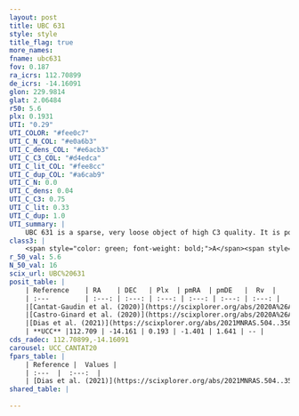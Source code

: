 ```yaml
---
layout: post
title: UBC 631
style: style
title_flag: true
more_names: 
fname: ubc631
fov: 0.187
ra_icrs: 112.70899
de_icrs: -14.16091
glon: 229.9814
glat: 2.06484
r50: 5.6
plx: 0.1931
UTI: "0.29"
UTI_COLOR: "#fee0c7"
UTI_C_N_COL: "#e0a6b3"
UTI_C_dens_COL: "#e6acb3"
UTI_C_C3_COL: "#d4edca"
UTI_C_lit_COL: "#fee8cc"
UTI_C_dup_COL: "#a6cab9"
UTI_C_N: 0.0
UTI_C_dens: 0.04
UTI_C_C3: 0.75
UTI_C_lit: 0.33
UTI_C_dup: 1.0
UTI_summary: |
    UBC 631 is a sparse, very loose object of high C3 quality. It is poorly studied in the literature.<br><br><span style="color: #99180f; font-weight: bold;">Warning: </span>contains less than 25 stars with <i>P>0.5</i> estimated.
class3: |
    <span style="color: green; font-weight: bold;">A</span><span style="color: #FFC300; font-weight: bold;">B</span>
r_50_val: 5.6
N_50_val: 16
scix_url: UBC%20631
posit_table: |
    | Reference    | RA    | DEC   | Plx  | pmRA  | pmDE   |  Rv  |
    | :---         | :---: | :---: | :---: | :---: | :---: | :---: |
    |[Cantat-Gaudin et al. (2020)](https://scixplorer.org/abs/2020A%26A...640A...1C) | 112.709 | -14.148 | 0.195 | -1.381 | 1.633 | -- |
    |[Castro-Ginard et al. (2020)](https://scixplorer.org/abs/2020A%26A...635A..45C) | 112.714 | -14.144 | 0.193 | -1.387 | 1.631 | -- |
    |[Dias et al. (2021)](https://scixplorer.org/abs/2021MNRAS.504..356D) | 112.709 | -14.141 | 0.194 | -1.4 | 1.651 | -- |
    | **UCC** |112.709 | -14.161 | 0.193 | -1.401 | 1.641 | -- | 
cds_radec: 112.70899,-14.16091
carousel: UCC_CANTAT20
fpars_table: |
    | Reference |  Values |
    | :---  |  :---:  |
    | [Dias et al. (2021)](https://scixplorer.org/abs/2021MNRAS.504..356D) | `Av=1.56, Dist=4820, logage=6.989, [Fe/H]=-0.166` |
shared_table: |
    
---
```

